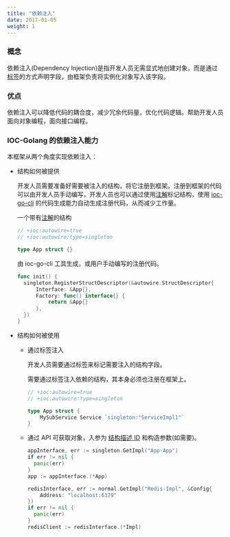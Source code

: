 ```yaml
---
title: "依赖注入"
date: 2017-01-05
weight: 1
---
```


### 概念

依赖注入(Dependency Injection)是指开发人员无需显式地创建对象，而是通过[标签](/cn/docs/reference/tag_format)的方式声明字段，由框架负责将实例化对象写入该字段。

### 优点

依赖注入可以降低代码的耦合度，减少冗余代码量，优化代码逻辑。帮助开发人员面向对象编程，面向接口编程。

### IOC-Golang 的依赖注入能力

本框架从两个角度实现依赖注入：

- 结构如何被提供

  开发人员需要准备好需要被注入的结构，将它注册到框架。注册到框架的代码可以由开发人员手动编写，开发人员也可以通过使用[注解](../annotation)标记结构，使用 [ioc-go-cli](http://localhost:1313/cn/docs/reference/ioc-go-cli/#结构注解与sdcndocsconceptsd代码生成) 的代码生成能力自动生成注册代码，从而减少工作量。

  一个带有[注解](../annotation)的结构

  ```go
  // +ioc:autowire=true
  // +ioc:autowire:type=singleton
  
  type App struct {}
  ```

  由 ioc-go-cli 工具生成，或用户手动编写的注册代码。

  ```go
  func init() {
  	singleton.RegisterStructDescriptor(&autowire.StructDescriptor{
  		Interface: &App{},
  		Factory: func() interface{} {
  			return &App{}
  		},
  	})
  }
  ```

- 结构如何被使用

  - 通过标签注入

    开发人员需要通过标签来标记需要注入的结构字段。

    需要通过标签注入依赖的结构，其本身必须也注册在框架上。

    ```go
    // +ioc:autowire=true
    // +ioc:autowire:type=singleton
    
    type App struct {
    	MySubService Service `singleton:"ServiceImpl1"` 
    }
    ```

    

  - 通过 API 可获取对象，入参为 [结构描述 ID](/cn/docs/concept/sd/#%E7%BB%93%E6%9E%84%E6%8F%8F%E8%BF%B0id) 和构造参数(如需要)。

    ```go
    appInterface, err := singleton.GetImpl("App-App")
	if err != nil {
      panic(err)
	}
	app := appInterface.(*App)
    
    redisInterface, err := normal.GetImpl("Redis-Impl", &Config{
        Address: "localhost:6379"
    })
	if err != nil {
      panic(err)
	}
	redisClient := redisInterface.(*Impl)
    ```

    
